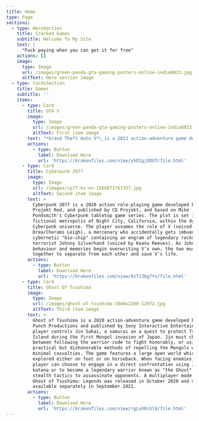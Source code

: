 ```yaml
---
title: Home
type: Page
sections:
  - type: HeroSection
    title: Cracked Games
    subtitle: Welcome To My Site
    text: |
      "Fuck paying when you can get it for free"
    actions: []
    image:
      type: Image
      url: /images/green-panda-gta-gaming-posters-online-india0023.jpg
      altText: Hero section image
  - type: CardsSection
    title: Games
    subtitle: ''
    items:
      - type: Card
        title: GTA V
        image:
          type: Image
          url: /images/green-panda-gta-gaming-posters-online-india0023.jpg
          altText: First item image
        text: "*Grand Theft Auto V*\_is a 2013 action-adventure game developed by Rockstar North and published by Rockstar Games. It is the seventh main entry in the\_*Grand Theft Auto*\_series, following 2008's\_*Grand Theft Auto IV*, and the fifteenth instalment overall. Set within the fictional state of San Andreas, based on Southern California, the single-player story follows three protagonists—retired bank robber Michael De Santa, street gangster Franklin Clinton, and drug dealer and gunrunner Trevor Philips—and their attempts to commit heists while under pressure from a corrupt government agency and powerful criminals. The open world design lets players freely roam San Andreas's open countryside and the fictional city of Los Santos, based on Los Angeles.\n"
        actions:
          - type: Button
            label: Download Here
            url: 'https://krakenfiles.com/view/yhOIgjOOUT/file.html'
      - type: Card
        title: Cyberpunk 2077
        image:
          type: Image
          url: /images/cp77-kv-en-1566871767337.jpg
          altText: Second item image
        text: >
          Cyberpunk 2077 is a 2020 action role-playing game developed by CD
          Projekt Red, and published by CD Projekt, and based on Mike
          Pondsmith's Cyberpunk tabletop game series. The plot is set in the
          fictional metropolis of Night City, California, within the dystopian
          Cyberpunk universe. The player assumes the role of V (voiced by Gavin
          Drea/Cherami Leigh), a mercenary who accidentally gets imbued with a
          cybernetic "bio-chip" containing an engram of legendary rockstar and
          terrorist Johnny Silverhand (voiced by Keanu Reeves). As Johnny’s
          behaviour and memories begin overwriting V’s own, the two must work
          together to separate from each other and save V's life.
        actions:
          - type: Button
            label: Download Here
            url: 'https://krakenfiles.com/view/8zT13bg7Yv/file.html'
      - type: Card
        title: Ghost Of Tsushima
        image:
          type: Image
          url: /images/ghost-of-tsushima-3840x2160-12072.jpg
          altText: Third item image
        text: >
          Ghost of Tsushima is a 2020 action-adventure game developed by Sucker
          Punch Productions and published by Sony Interactive Entertainment. The
          player controls Jin Sakai, a samurai on a quest to protect Tsushima
          Island during the first Mongol invasion of Japan. Jin must choose
          between following the warrior code to fight honorably, or using
          practical but dishonorable methods of repelling the Mongols with
          minimal casualties. The game features a large open world which can be
          explored either on foot or on horseback. When facing enemies, the
          player can choose to engage in a direct confrontation using Jin's
          katana or to become a legendary warrior known as "the Ghost" by using
          stealth tactics to assassinate opponents. A multiplayer mode titled
          Ghost of Tsushima: Legends was released in October 2020 and made
          available separately in September 2021.
        actions:
          - type: Button
            label: Download Here
            url: 'https://krakenfiles.com/view/rgLuX0cGlQ/file.html'
---
```

